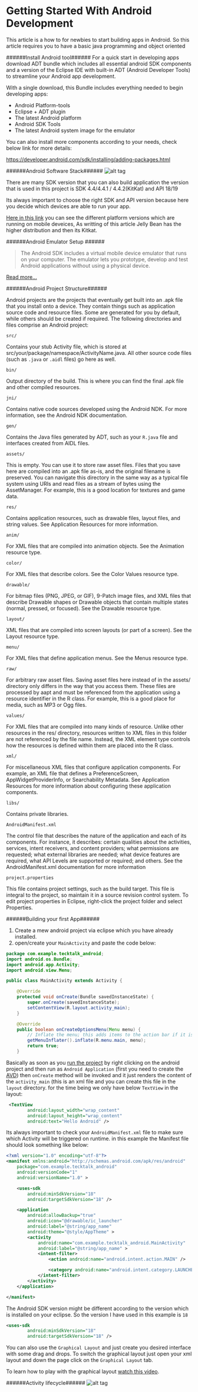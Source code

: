 Getting Started With Android Development
===========================
This article is a how to for newbies to start building apps in Android. So this article requires you to have a basic java programming and object oriented

######Install Android tool######
For a quick start in developing apps download ADT bundle which includes all essential android SDK components and a version of the Eclipse IDE with built-in ADT (Android Developer Tools) to streamline your Android app development.


With a single download, this Bundle includes everything needed to begin developing apps:


* Android Platform-tools
* Eclipse + ADT plugin
* The latest Android platform
* Android SDK Tools
* The latest Android system image for the emulator

You can also install more components according to your needs, check below link for more details:

https://developer.android.com/sdk/installing/adding-packages.html



######Android Software Stack######
![alt tag](http://www.vogella.com/tutorials/Android/images/xandroidsoftwarelayer10.png.pagespeed.ic.cqHvO0-Uh9.png)

There are many SDK version that you can also build application the version that is used in this project is SDK 4.4/4.4.1 / 4.4.2(KitKat) and API 18/19

Its always important to choose the right SDK and API version because here you decide which devices are able to run your app.

[Here in this link](https://developer.android.com/about/dashboards/index.html) you can see the different platform versions which are running on mobile deveices, As writting of this article Jelly Bean has the higher distribution and then its Kitkat.

######Android Emulator Setup ######
>The Android SDK includes a virtual mobile device emulator that runs on your computer. The emulator lets you prototype, develop and test Android applications without using a physical device.

<a href="http://developer.android.com/tools/devices/emulator.html" target="blank"> Read more... </a>



######Android Project Structure######

Android projects are the projects that eventually get built into an .apk file that you install onto a device. They contain things such as application source code and resource files. Some are generated for you by default, while others should be created if required. The following directories and files comprise an Android project:

`src/`

Contains your stub Activity file, which is stored at src/your/package/namespace/ActivityName.java. All other source code files (such as `.java` or `.aidl` files) go here as well.

`bin/`

Output directory of the build. This is where you can find the final .apk file and other compiled resources.

`jni/`

Contains native code sources developed using the Android NDK. For more information, see the Android NDK documentation.

`gen/`

Contains the Java files generated by ADT, such as your `R.java` file and interfaces created from AIDL files.

`assets/`

This is empty. You can use it to store raw asset files. Files that you save here are compiled into an .apk file as-is, and the original filename is preserved. You can navigate this directory in the same way as a typical file system using URIs and read files as a stream of bytes using the AssetManager. For example, this is a good location for textures and game data.

`res/`

Contains application resources, such as drawable files, layout files, and string values. See Application Resources for more information.

`anim/`

For XML files that are compiled into animation objects. See the Animation resource type.

`color/`

For XML files that describe colors. See the Color Values resource type.

`drawable/`

For bitmap files (PNG, JPEG, or GIF), 9-Patch image files, and XML files that describe Drawable shapes or Drawable objects that contain multiple states (normal, pressed, or focused). See the Drawable resource type.

`layout/`

XML files that are compiled into screen layouts (or part of a screen). See the Layout resource type.

`menu/`

For XML files that define application menus. See the Menus resource type.

`raw/`

For arbitrary raw asset files. Saving asset files here instead of in the assets/ directory only differs in the way that you access them. These files are processed by aapt and must be referenced from the application using a resource identifier in the R class. For example, this is a good place for media, such as MP3 or Ogg files.

`values/`

For XML files that are compiled into many kinds of resource. Unlike other resources in the res/ directory, resources written to XML files in this folder are not referenced by the file name. Instead, the XML element type controls how the resources is defined within them are placed into the R class.

`xml/`

For miscellaneous XML files that configure application components. For example, an XML file that defines a PreferenceScreen, AppWidgetProviderInfo, or Searchability Metadata. See Application Resources for more information about configuring these application components.

`libs/`

Contains private libraries.

`AndroidManifest.xml`

The control file that describes the nature of the application and each of its components. For instance, it describes: certain qualities about the activities, services, intent receivers, and content providers; what permissions are requested; what external libraries are needed; what device features are required, what API Levels are supported or required; and others. See the AndroidManifest.xml documentation for more information

`project.properties`

This file contains project settings, such as the build target. This file is integral to the project, so maintain it in a source revision control system. To edit project properties in Eclipse, right-click the project folder and select Properties.


######Building your first App######
1. Create a mew android project via eclipse which you have already installed.
2. open/create your `MainActivity` and paste the code below:


```java
package com.example.tecktalk_android;
import android.os.Bundle;
import android.app.Activity;
import android.view.Menu;

public class MainActivity extends Activity {

	@Override
	protected void onCreate(Bundle savedInstanceState) {
		super.onCreate(savedInstanceState);
		setContentView(R.layout.activity_main);
	}

	@Override
	public boolean onCreateOptionsMenu(Menu menu) {
		// Inflate the menu; this adds items to the action bar if it is present.
		getMenuInflater().inflate(R.menu.main, menu);
		return true;
	}
```
Basically as soon as you [run the project](http://developer.android.com/tools/building/building-eclipse.html#RunningOnEmulatorEclipse) by right clicking on the android project and then run as `Android Application` (first you need to create the [AVD](http://developer.android.com/tools/devices/managing-avds.html)) then `onCreate` method will be invoked and it just renders the content of the `activity_main` (this is an xml file and you can create this file in the `layout` directory.
for the time being we only have below `TextView` in the layout:

```xml
 <TextView
        android:layout_width="wrap_content"
        android:layout_height="wrap_content"
        android:text="Hello Android" />
  ```
Its always important to check your `AndroidManifest.xml` file to make sure which Activity will be triggered on runtime.
in this example the Manifest file should look something like below:
```xml
<?xml version="1.0" encoding="utf-8"?>
<manifest xmlns:android="http://schemas.android.com/apk/res/android"
    package="com.example.tecktalk_android"
    android:versionCode="1"
    android:versionName="1.0" >

    <uses-sdk
        android:minSdkVersion="18"
        android:targetSdkVersion="18" />

    <application
        android:allowBackup="true"
        android:icon="@drawable/ic_launcher"
        android:label="@string/app_name"
        android:theme="@style/AppTheme" >
        <activity
            android:name="com.example.tecktalk_android.MainActivity"
            android:label="@string/app_name" >
            <intent-filter>
                <action android:name="android.intent.action.MAIN" />

                <category android:name="android.intent.category.LAUNCHER" />
            </intent-filter>
        </activity>
    </application>

</manifest>

```
The Android SDK version might be different according to the version which is installed on your eclipse. So the version I have used in this example is `18`
```xml
<uses-sdk
        android:minSdkVersion="18"
        android:targetSdkVersion="18" />
```

You can also use the `Graphical Layout` and just create you desired interface with some drag and drops. To switch the graphical layout just open your xml layout and down the page click on the `Graphical Layout` tab.

To learn how to play with the graphical layout <a href="https://www.youtube.com/watch?v=ijGVngb5vj4" target="_blank">watch this video</a>.

######Activity lifecycle######
![alt tag](http://developer.android.com/images/activity_lifecycle.png)
